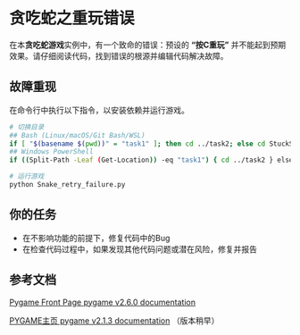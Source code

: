 # 贪吃蛇之重玩错误

在本**贪吃蛇游戏**实例中，有一个致命的错误：预设的 **“按C重玩”** 并不能起到预期效果。请仔细阅读代码，找到错误的根源并编辑代码解决故障。

## 故障重现

在命令行中执行以下指令，以安装依赖并运行游戏。

```bash
# 切换目录
## Bash (Linux/macOS/Git Bash/WSL)
if [ "$(basename $(pwd))" = "task1" ]; then cd ../task2; else cd StuckSnake/task2; fi
## Windows PowerShell
if ((Split-Path -Leaf (Get-Location)) -eq "task1") { cd ../task2 } else { cd StuckSnake/task2 }

# 运行游戏
python Snake_retry_failure.py
```

## 你的任务

- 在不影响功能的前提下，修复代码中的Bug
- 在检查代码过程中，如果发现其他代码问题或潜在风险，修复并报告

## 参考文档

[Pygame Front Page pygame v2.6.0 documentation](https://www.pygame.org/docs/)

[PYGAME主页 pygame v2.1.3 documentation](https://www.osgeo.cn/pygame/) （版本稍早）
